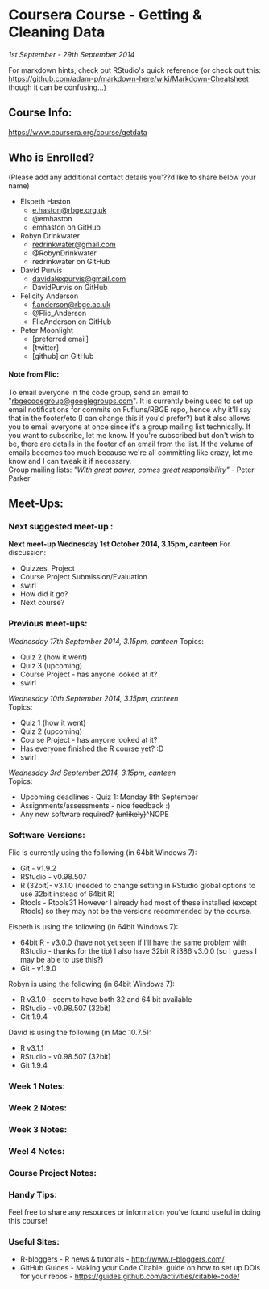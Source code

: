 # Coursera Course - Getting & Cleaning Data
*1st September - 29th September 2014*

For markdown hints, check out RStudio's quick reference (or check out this: https://github.com/adam-p/markdown-here/wiki/Markdown-Cheatsheet though it can be confusing...)

## Course Info: 
https://www.coursera.org/course/getdata

## Who is Enrolled? 
(Please add any additional contact details you'??d like to share below your name)

* Elspeth Haston
    * e.haston@rbge.org.uk
    * @emhaston
    * emhaston on GitHub
* Robyn Drinkwater
    * redrinkwater@gmail.com
    * @RobynDrinkwater
    * redrinkwater on GitHub
* David Purvis
    * davidalexpurvis@gmail.com
    * DavidPurvis on GitHub
* Felicity Anderson
    * f.anderson@rbge.ac.uk
    * @Flic_Anderson
    * FlicAnderson on GitHub
* Peter Moonlight
    * [preferred email]
    * [twitter]
    * [github] on GitHub

#### Note from Flic:   
To email everyone in the code group, send an email to "rbgecodegroup@googlegroups.com".  It is currently being used to set up email notifications for commits on Fufluns/RBGE repo, hence why it'll say that in the footer/etc (I can change this if you'd prefer?) but it also allows you to email everyone at once since it's a group mailing list technically.  If you want to subscribe, let me know.  If you're subscribed but don't wish to be, there are details in the footer of an email from the list.  If the volume of emails becomes too much because we're all committing like crazy, let me know and I can tweak it if necessary.      
Group mailing lists: *"With great power, comes great responsibility"* - Peter Parker


## Meet-Ups:

### Next suggested meet-up : 

**Next meet-up Wednesday 1st October 2014, 3.15pm, canteen**
For discussion:
  * Quizzes, Project
  * Course Project Submission/Evaluation
  * swirl
  * How did it go?
  * Next course?
    
### Previous meet-ups: 

*Wednesday 17th September 2014, 3.15pm, canteen*
Topics:
  * Quiz 2 (how it went)
  * Quiz 3 (upcoming)
  * Course Project - has anyone looked at it?
  * swirl

*Wednesday 10th September 2014, 3.15pm, canteen*  
Topics:
  * Quiz 1 (how it went)
  * Quiz 2 (upcoming)
  * Course Project - has anyone looked at it?
  * Has everyone finished the R course yet? :D
  * swirl
    

*Wednesday 3rd September 2014, 3.15pm, canteen*   
Topics:   
  * Upcoming deadlines - Quiz 1: Monday 8th September
  * Assignments/assessments - nice feedback :)
  * Any new software required? ~~(unlikely)~~^NOPE


### Software Versions:

Flic is currently using the following (in 64bit Windows 7): 
* Git - v1.9.2
* RStudio - v0.98.507
* R (32bit)- v3.1.0  (needed to change setting in RStudio global options to use 32bit instead of 64bit R)
* Rtools - Rtools31
However I already had most of these installed (except Rtools) so they may not be the versions recommended by the course.

Elspeth is using the following (in 64bit Windows 7):
* 64bit R - v3.0.0 (have not yet seen if I’ll have the same problem with RStudio - thanks for the tip) I also have 32bit R i386 v3.0.0 (so I guess I may be able to use this?)
* Git - v1.9.0

Robyn is using the following  (in 64bit Windows 7):
* R v3.1.0 - seem to have both 32 and 64 bit available
* RStudio - v0.98.507 (32bit)
* Git 1.9.4

David is using the following  (in Mac 10.7.5):
* R v3.1.1
* RStudio - v0.98.507 (32bit)
* Git 1.9.4


### Week 1 Notes: 


### Week 2 Notes: 


### Week 3 Notes:  


### Weel 4 Notes: 


### Course Project Notes: 


### Handy Tips: 
Feel free to share any resources or information you’ve found useful in doing this course!


### Useful Sites:

* R-bloggers - R news & tutorials - http://www.r-bloggers.com/  
* GitHub Guides - Making your Code Citable: guide on how to set up DOIs for your repos - https://guides.github.com/activities/citable-code/
